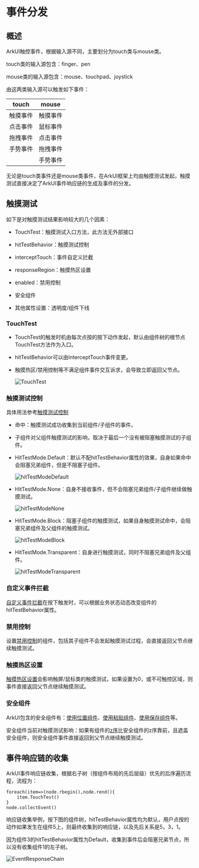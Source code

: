 # 事件分发

## 概述

ArkUI触控事件，根据输入源不同，主要划分为touch类与mouse类。

touch类的输入源包含：finger、pen

mouse类的输入源包含：mouse、touchpad、joystick

由这两类输入源可以触发如下事件：

| touch | mouse |
|:-----:| ----- |
| 触摸事件  | 触摸事件  |
| 点击事件  | 鼠标事件  |
| 拖拽事件  | 点击事件  |
| 手势事件  | 拖拽事件  |
|       | 手势事件  |

无论是touch类事件还是mouse类事件，在ArkUI框架上均由触摸测试发起，触摸测试直接决定了ArkUI事件响应链的生成及事件的分发。

## 触摸测试

如下是对触摸测试结果影响较大的几个因素：

- TouchTest：触摸测试入口方法，此方法无外部接口

- hitTestBehavior：触摸测试控制

- interceptTouch：事件自定义拦截

- responseRegion：触摸热区设置

- enabled：禁用控制

- 安全组件

- 其他属性设置：透明度/组件下线

### TouchTest

- TouchTest的触发时机由每次点按的按下动作发起，默认由组件树的根节点TouchTest方法作为入口。

- hitTestBehavior可以由InterceptTouch事件变更。

- 触摸热区/禁用控制等不满足组件事件交互诉求，会导致立即返回父节点。

  ![TouchTest](figures/TouchTest.png)

### 触摸测试控制

具体用法参考[触摸测试控制](../reference/apis-arkui/arkui-ts/ts-universal-attributes-hit-test-behavior.md)

- 命中：触摸测试成功收集到当前组件/子组件的事件。

- 子组件对父组件触摸测试的影响，取决于最后一个没有被阻塞触摸测试的子组件。

- HitTestMode.Default：默认不配hitTestBehavior属性的效果，自身如果命中会阻塞兄弟组件，但是不阻塞子组件。

  ![hitTestModeDefault](figures/hitTestModeDefault.png)

- HitTestMode.None：自身不接收事件，但不会阻塞兄弟组件/子组件继续做触摸测试。

  ![hitTestModeNone](figures/hitTestModeNone.png)

- HitTestMode.Block：阻塞子组件的触摸测试，如果自身触摸测试命中，会阻塞兄弟组件及父组件的触摸测试。

  ![hitTestModeBlock](figures/hitTestModeBlock.png)

- HitTestMode.Transparent：自身进行触摸测试，同时不阻塞兄弟组件及父组件。

  ![hitTestModeTransparent](figures/hitTestModeTransparent.png)

### 自定义事件拦截

[自定义事件拦截](../reference/apis-arkui/arkui-ts/ts-universal-attributes-on-touch-intercept.md)在按下触发时，可以根据业务状态动态改变组件的hitTestBehavior属性。

### 禁用控制

设置[禁用控制](../reference/apis-arkui/arkui-ts/ts-universal-attributes-enable.md)的组件，包括其子组件不会发起触摸测试过程，会直接返回父节点继续触摸测试。

### 触摸热区设置

[触摸热区设置](../reference/apis-arkui/arkui-ts/ts-universal-attributes-touch-target.md)会影响触屏/鼠标类的触摸测试，如果设置为0，或不可触控区域，则事件直接返回父节点继续触摸测试。

### 安全组件

ArkUI包含的安全组件有：[使用位置组件](../security/AccessToken/locationbutton.md)、[使用粘贴组件](../security/AccessToken/pastebutton.md)、[使用保存组件](../security/AccessToken/savebutton.md)等。

安全组件当前对触摸测试影响：如果有组件的[z序](../reference/apis-arkui/arkui-ts/ts-universal-attributes-z-order.md)比安全组件的z序靠前，且遮盖安全组件，则安全组件事件直接返回到父节点继续触摸测试。

## 事件响应链的收集

ArkUI事件响应链收集，根据右子树（按组件布局的先后层级）优先的后序遍历流程，流程为：

```
foreach(item=>(node.rbegin(),node.rend(){
    item.TouchTest()
}
node.collectEvent()
```

响应链收集举例，按下图的组件树，hitTestBehavior属性均为默认，用户点按的动作如果发生在组件5上，则最终收集到的响应链，以及先后关系是5，3，1。

因为组件3的hitTestBehavior属性为Default，收集到事件后会阻塞兄弟节点，所以没有收集组件1的左子树。

  ![EventResponseChain](figures/EventResponseChain.png)
